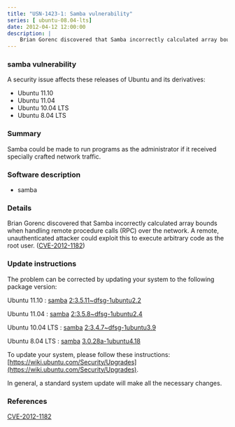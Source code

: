 ```yaml
---
title: "USN-1423-1: Samba vulnerability"
series: [ ubuntu-08.04-lts]
date: 2012-04-12 12:00:00
description: |
    Brian Gorenc discovered that Samba incorrectly calculated array bounds when handling remote procedure calls (RPC) over the network. A remote, unauthenticated attacker could exploit this to execute arbitrary code as the root user. ([CVE-2012-1182](http://people.ubuntu.com/~ubuntu-security/cve/CVE-2012-1182)) 
--- 
```

 
### samba vulnerability

A security issue affects these releases of Ubuntu and its derivatives:

* Ubuntu 11.10
* Ubuntu 11.04
* Ubuntu 10.04 LTS
* Ubuntu 8.04 LTS

### Summary

Samba could be made to run programs as the administrator if it received specially crafted network traffic.

### Software description

* samba 

### Details

Brian Gorenc discovered that Samba incorrectly calculated array bounds when handling remote procedure calls (RPC) over the network. A remote, unauthenticated attacker could exploit this to execute arbitrary code as the root user. ([CVE-2012-1182](http://people.ubuntu.com/~ubuntu-security/cve/CVE-2012-1182)) 

### Update instructions

The problem can be corrected by updating your system to the following package version:

Ubuntu 11.10
 : [samba](https://launchpad.net/ubuntu/+source/samba) <span> [2:3.5.11~dfsg-1ubuntu2.2](https://launchpad.net/ubuntu/+source/samba/2:3.5.11~dfsg-1ubuntu2.2) </span> 

Ubuntu 11.04
 : [samba](https://launchpad.net/ubuntu/+source/samba) <span> [2:3.5.8~dfsg-1ubuntu2.4](https://launchpad.net/ubuntu/+source/samba/2:3.5.8~dfsg-1ubuntu2.4) </span> 

Ubuntu 10.04 LTS
 : [samba](https://launchpad.net/ubuntu/+source/samba) <span> [2:3.4.7~dfsg-1ubuntu3.9](https://launchpad.net/ubuntu/+source/samba/2:3.4.7~dfsg-1ubuntu3.9) </span> 

Ubuntu 8.04 LTS
 : [samba](https://launchpad.net/ubuntu/+source/samba) <span> [3.0.28a-1ubuntu4.18](https://launchpad.net/ubuntu/+source/samba/3.0.28a-1ubuntu4.18) </span> 

To update your system, please follow these instructions: [https://wiki.ubuntu.com/Security/Upgrades](https://wiki.ubuntu.com/Security/Upgrades).

In general, a standard system update will make all the necessary changes. 

### References

 [CVE-2012-1182](http://people.ubuntu.com/~ubuntu-security/cve/CVE-2012-1182)
 
